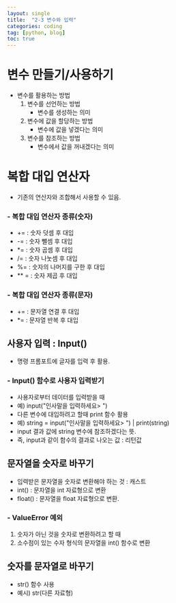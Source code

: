 ```yaml
---
layout: single
title:  "2-3 변수와 입력"
categories: coding
tag: [python, blog]
toc: true
---
```


# 변수 만들기/사용하기
- 변수를 활용하는 방법
  1) 변수를 선언하는 방법
      - 변수를 생성하는 의미
  2) 변수에 값을 할당하는 방법
      - 변수에 값을 넣겠다는 의미
  3) 변수를 참조하는 방법 
     - 변수에서 값을 꺼내겠다는 의미

# 복합 대입 연산자
- 기존의 연산자와 조합해서 사용할 수 있음.
### - 복합 대입 연산자 종류(숫자)
- += : 숫자 덧셈 후 대입
- -= : 숫자 뺄셈 후 대입
- *= : 숫자 곱셈 후 대입
- /= : 숫자 나눗셈 후 대입
- %= : 숫자의 나머지를 구한 후 대입
- ** = : 숫자 제곱 후 대입
### - 복합 대입 연산자 종류(문자)
- += : 문자열 연결 후 대입
- *= : 문자열 반복 후 대입

## 사용자 입력 : Input()
- 명령 프롬포트에 글자를 입력 후 활용.
### - Input() 함수로 사용자 입력받기
- 사용자로부터 데이터를 입력받을 때
- 예) input("인사말을 입력하세요> ")
- 다른 변수에 대입하려고 할때 print 함수 활용
- 예) string = input("인사말을 입력하세요> ") | print(string)
- input 결과 값에 string 변수에 참조하겠다는 뜻.
- 즉, input과 같이 함수의 결과로 나오는 값 : 리턴값

## 문자열을 숫자로 바꾸기
- 입력받은 문자열을 숫자로 변환해야 하는 것 : 캐스트
- int() : 문자열을 int 자료형으로 변환
- float() : 문자열을 float 자료형으로 변환.
### - ValueError 예외
  1) 숫자가 아닌 것을 숫자로 변환하려고 할 때
  2) 소수점이 있는 수자 형식의 문자열을 int() 함수로 변환

## 숫자를 문자열로 바꾸기
- str() 함수 사용
- 예시) str(다른 자료형)
